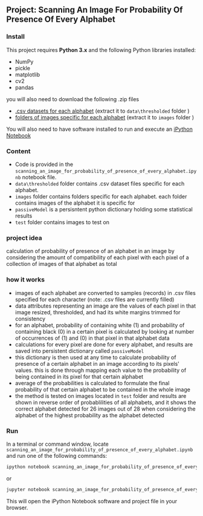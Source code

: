 ## Project:  Scanning An Image For Probability Of Presence Of Every Alphabet

### Install

This project requires **Python 3.x** and the following Python libraries installed:

- NumPy
- pickle
- matplotlib
- cv2
- pandas

you will also need to download the following .zip files
- [.csv datasets for each alphabet](https://drive.google.com/file/d/1R-xO2VFmfdvSZcZRTiaQ39kOBwTJ5Igd/view?usp=sharing) (extract it to `data\thresholded` folder )
- [folders of images specific for each alphabet](https://drive.google.com/file/d/1P9Nuhanv9i-cgG10_PeMcp3pxeBpM1mf/view?usp=sharing) (extract it to `images` folder )

You will also need to have software installed to run and execute an [iPython Notebook](http://ipython.org/notebook.html)

### Content

- Code is provided in the `scanning_an_image_for_probability_of_presence_of_every_alphabet.ipynb` notebook file.
- `data\thresholded` folder contains .csv dataset files specific for each alphabet.
- `images` folder contains folders specific for each alphabet. each folder contains images of the alphabet it is specific for
- `passiveModel` is a persisntent python dictionary holding some statistical results
- `test` folder contains images to test on

### project idea
calculation of probability of presence of an alphabet in an image by considering the amount of compatibility of each pixel with each pixel of a collection of images of that alphabet as total

### how it works
- images of each alphabet are converted to samples (records) in .csv files specified for each character (note: .csv files are currently filled)
- data attributes representing an image are the values of each pixel in that image resized, thresholded, and had its white margins trimmed for consistency
- for an alphabet, probability of containing white (1) and probability of containing black (0) in a certain pixel is calculated by looking at number of occurrences of (1) and (0) in that pixel in that alphabet data
- calculations for every pixel are done for every alphabet, and results are saved into persistent dictionary called `passiveModel`
- this dictionary is then used at any time to calculate probability of presence of a certain alphabet in an image according to its pixels' values. this is done through mapping each value to the probability of being contained in its pixel for that certain alphabet
- average of the probabilities is calculated to formulate the final probability of that certain alphabet to be contained in the whole image
- the method is tested on images located in `test` folder and results are shown in reverse order of probablilities of all alphabets, and it shows the correct alphabet detected for 26 images out of 28 when considering the alphabet of the highest probability as the alphabet detected






### Run

In a terminal or command window, locate `scanning_an_image_for_probability_of_presence_of_every_alphabet.ipynb` and run one of the following commands:

```bash
ipython notebook scanning_an_image_for_probability_of_presence_of_every_alphabet.ipynb
```  
or
```bash
jupyter notebook scanning_an_image_for_probability_of_presence_of_every_alphabet.ipynb
```

This will open the iPython Notebook software and project file in your browser.
